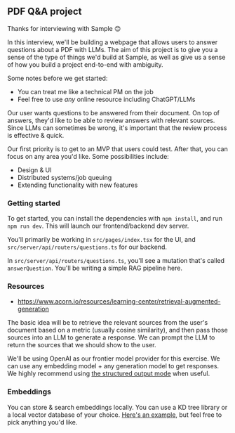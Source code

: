 ## PDF Q&A project

Thanks for interviewing with Sample 😊

In this interview, we'll be building a webpage that allows users to answer questions about a PDF with LLMs. The aim of this project is to give you a sense of the type of things we'd build at Sample, as well as give us a sense of how you build a project end-to-end with ambiguity.

Some notes before we get started:

- You can treat me like a technical PM on the job
- Feel free to use _any_ online resource including ChatGPT/LLMs

Our user wants questions to be answered from their document. On top of answers, they'd like to be able to review answers with relevant sources. Since LLMs can sometimes be wrong, it's important that the review process is effective & quick.

Our first priority is to get to an MVP that users could test. After that, you can focus on any area you'd like. Some possibilities include:

- Design & UI
- Distributed systems/job queuing
- Extending functionality with new features

### Getting started

To get started, you can install the dependencies with `npm install`, and run `npm run dev`. This will launch our frontend/backend dev server.

You'll primarily be working in `src/pages/index.tsx` for the UI, and `src/server/api/routers/questions.ts` for our backend.

In `src/server/api/routers/questions.ts`, you'll see a mutation that's called `answerQuestion`. You'll be writing a simple RAG pipeline here.

### Resources

- https://www.acorn.io/resources/learning-center/retrieval-augmented-generation

The basic idea will be to retrieve the relevant sources from the user's document based on a metric (usually cosine similarity), and then pass those sources into an LLM to generate a response. We can prompt the LLM to return the sources that we should show to the user.

We'll be using OpenAI as our frontier model provider for this exercise. We can use any embedding model + any generation model to get responses. We highly recommend using [the structured output mode](https://platform.openai.com/docs/guides/structured-outputs/introduction?lang=node.js) when useful.

### Embeddings

You can store & search embeddings locally. You can use a KD tree library or a local vector database of your choice. [Here's an example](https://github.com/golbin/imvectordb), but feel free to pick anything you'd like.
